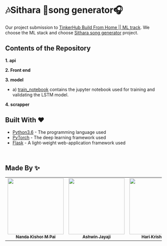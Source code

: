 # 🎶Sithara 🎹song generator🎧
  Our project submission to [TinkerHub Build From Home || ML track](https://www.notion.so/Build-From-Home-by-TinkerHub-ab27844482524837aed175a57cf560cf). We choose the ML stack and choose [Sithara song generator](https://www.notion.so/ML3-Sithara-song-generator-f0b74faa46714a6f883285b0e6c79267) project.
  

## Contents of the Repository


**1. api**

      
      
**2. Front end**
 
 
**3. model**

   -    a) [train_notebook](./model/train_notebook/manglish_lyrics_generator.ipynb) contains the jupyter notebook used for training and validating the LSTM model.

**4. scrapper**


  
  
## Built With ❤️ 

* [Python3.6](https://docs.python.org/3.6/) - The programming language used
* [PyTorch](https://pytorch.org/) - The deep learning framework used
* [Flask](https://pypi.org/project/Flask/) - A light-weight web-application framework used


<br>

## Made By ✨


<!-- ALL-CONTRIBUTORS-LIST:START - Do not remove or modify this section -->
<!-- prettier-ignore-start -->
<!-- markdownlint-disable -->
<table>
  <tr>
    <td align="center"><a href="https://github.com/nandakishormpai2001"><img src="https://avatars.githubusercontent.com/u/57388834?v=4" width="180px;" alt=""/><br /><sub><b>Nanda Kishor M Pai</b></sub></a><br />
    <td align="center"><a href="https://github.com/aswinjayaji"><img src="https://avatars.githubusercontent.com/u/56126732?v=4" width="180px;" alt=""/><br /><sub><b>Ashwin Jayaji</b></sub></a><br />
      <td align="center"><a href="https://github.com/Harikrishnan6336"><img src="https://avatars.githubusercontent.com/u/53964426?v=4" width="180px;" alt=""/><br /><sub><b>Hari Krishnan U</b></sub></a><br />


